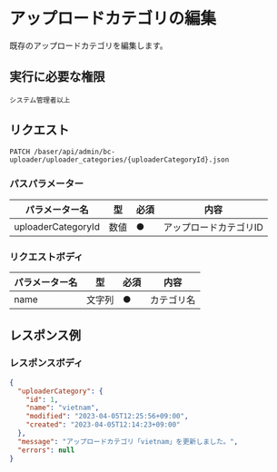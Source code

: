 # アップロードカテゴリの編集

既存のアップロードカテゴリを編集します。

## 実行に必要な権限

```
システム管理者以上
```

## リクエスト
```
PATCH /baser/api/admin/bc-uploader/uploader_categories/{uploaderCategoryId}.json
```

### パスパラメーター

| パラメーター名   | 型   | 必須  | 内容        |
|-----------|-----|-----|-----------|
| uploaderCategoryId   | 数値  | ●   | アップロードカテゴリID       |

### リクエストボディ

| パラメーター名   | 型   | 必須  | 内容        |
|-----------|-----|-----|-----------|
| name   | 文字列  | ●   | カテゴリ名       |

## レスポンス例

### レスポンスボディ

```json
{
  "uploaderCategory": {
    "id": 1,
    "name": "vietnam",
    "modified": "2023-04-05T12:25:56+09:00",
    "created": "2023-04-05T12:14:23+09:00"
  },
  "message": "アップロードカテゴリ「vietnam」を更新しました。",
  "errors": null
}
```

